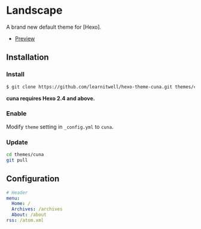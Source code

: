# Landscape

A brand new default theme for [Hexo].

- [Preview](http://hexo.io/hexo-theme-landscape/)

## Installation

### Install

``` bash
$ git clone https://github.com/learnitwell/hexo-theme-cuna.git themes/cuna
```

**cuna requires Hexo 2.4 and above.**

### Enable

Modify `theme` setting in `_config.yml` to `cuna`.

### Update

``` bash
cd themes/cuna
git pull
```

## Configuration

``` yml
# Header
menu:
  Home: /
  Archives: /archives
  About: /about
rss: /atom.xml

```